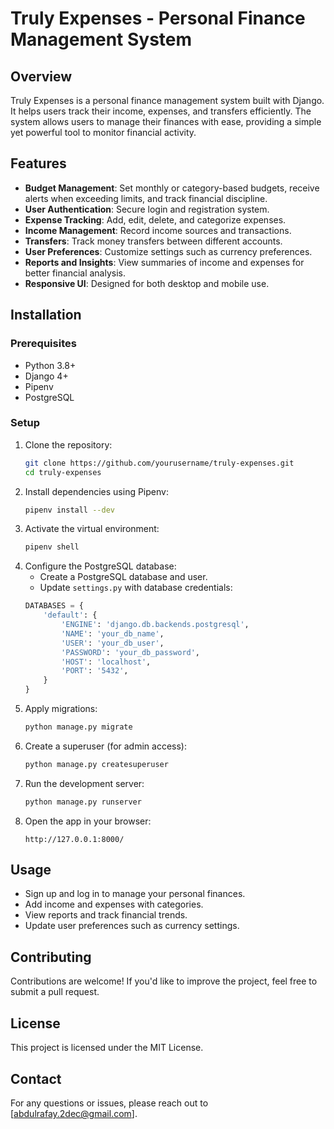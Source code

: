 # Truly Expenses - Personal Finance Management System

## Overview
Truly Expenses is a personal finance management system built with Django. It helps users track their income, expenses, and transfers efficiently. The system allows users to manage their finances with ease, providing a simple yet powerful tool to monitor financial activity.

## Features
- **Budget Management**: Set monthly or category-based budgets, receive alerts when exceeding limits, and track financial discipline.
- **User Authentication**: Secure login and registration system.
- **Expense Tracking**: Add, edit, delete, and categorize expenses.
- **Income Management**: Record income sources and transactions.
- **Transfers**: Track money transfers between different accounts.
- **User Preferences**: Customize settings such as currency preferences.
- **Reports and Insights**: View summaries of income and expenses for better financial analysis.
- **Responsive UI**: Designed for both desktop and mobile use.

## Installation

### Prerequisites
- Python 3.8+
- Django 4+
- Pipenv
- PostgreSQL

### Setup
1. Clone the repository:
   ```sh
   git clone https://github.com/yourusername/truly-expenses.git
   cd truly-expenses
   ```
2. Install dependencies using Pipenv:
   ```sh
   pipenv install --dev
   ```
3. Activate the virtual environment:
   ```sh
   pipenv shell
   ```
4. Configure the PostgreSQL database:
   - Create a PostgreSQL database and user.
   - Update `settings.py` with database credentials:
   ```python
   DATABASES = {
       'default': {
           'ENGINE': 'django.db.backends.postgresql',
           'NAME': 'your_db_name',
           'USER': 'your_db_user',
           'PASSWORD': 'your_db_password',
           'HOST': 'localhost',
           'PORT': '5432',
       }
   }
   ```
5. Apply migrations:
   ```sh
   python manage.py migrate
   ```
6. Create a superuser (for admin access):
   ```sh
   python manage.py createsuperuser
   ```
7. Run the development server:
   ```sh
   python manage.py runserver
   ```
8. Open the app in your browser:
   ```
   http://127.0.0.1:8000/
   ```

## Usage
- Sign up and log in to manage your personal finances.
- Add income and expenses with categories.
- View reports and track financial trends.
- Update user preferences such as currency settings.

## Contributing
Contributions are welcome! If you'd like to improve the project, feel free to submit a pull request.

## License
This project is licensed under the MIT License.

## Contact
For any questions or issues, please reach out to [abdulrafay.2dec@gmail.com].


